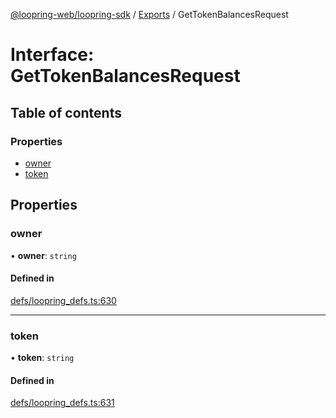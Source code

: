 [@loopring-web/loopring-sdk](../README.md) / [Exports](../modules.md) / GetTokenBalancesRequest

# Interface: GetTokenBalancesRequest

## Table of contents

### Properties

- [owner](GetTokenBalancesRequest.md#owner)
- [token](GetTokenBalancesRequest.md#token)

## Properties

### owner

• **owner**: `string`

#### Defined in

[defs/loopring_defs.ts:630](https://github.com/Loopring/loopring_sdk/blob/b7df545/src/defs/loopring_defs.ts#L630)

___

### token

• **token**: `string`

#### Defined in

[defs/loopring_defs.ts:631](https://github.com/Loopring/loopring_sdk/blob/b7df545/src/defs/loopring_defs.ts#L631)
